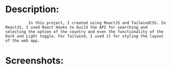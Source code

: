# Description:

              In this project, I created using ReactJS and TailwindCSS. In ReactJS, I used React Hooks to build the API for searching and selecting the option of the country and even the functionality of the Dark and Light toggle. For Tailwind, I used it for styling the layout of the web app.

# Screenshots:


